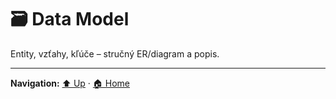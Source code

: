 # 🗃️ Data Model

Entity, vzťahy, kľúče – stručný ER/diagram a popis.

---
**Navigation:** [⬆️ Up](./index.md) · [🏠 Home](../index.md)
